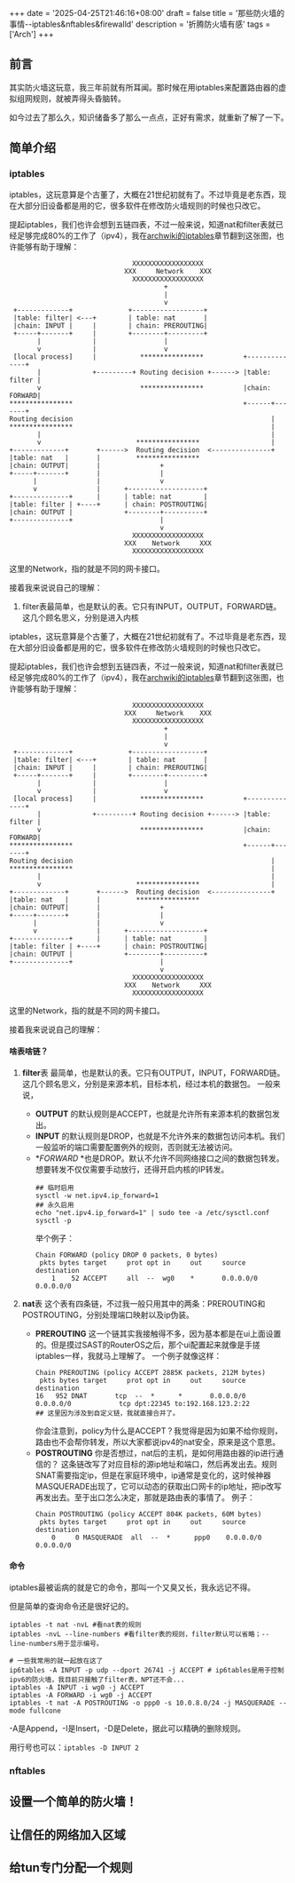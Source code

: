 +++
date = '2025-04-25T21:46:16+08:00'
draft = false
title = '那些防火墙的事情--iptables&nftables&firewalld'
description = '折腾防火墙有感'
tags = ['Arch']
+++

## 前言

其实防火墙这玩意，我三年前就有所耳闻。那时候在用iptables来配置路由器的虚拟组网规则，就被弄得头昏脑转。

如今过去了那么久，知识储备多了那么一点点，正好有需求，就重新了解了一下。

## 简单介绍

### iptables

iptables，这玩意算是个古董了，大概在21世纪初就有了。不过毕竟是老东西，现在大部分旧设备都是用的它，很多软件在修改防火墙规则的时候也只改它。

提起iptables，我们也许会想到五链四表，不过一般来说，知道nat和filter表就已经足够完成80%的工作了（ipv4），我在[archwiki的iptables](https://wiki.archlinuxcn.org/wiki/Iptables)章节翻到这张图，也许能够有助于理解：

```
                               XXXXXXXXXXXXXXXXXX
                             XXX     Network    XXX
                               XXXXXXXXXXXXXXXXXX
                                       +
                                       |
                                       v
 +-------------+              +------------------+
 |table: filter| <---+        | table: nat       |
 |chain: INPUT |     |        | chain: PREROUTING|
 +-----+-------+     |        +--------+---------+
       |             |                 |
       v             |                 v
 [local process]     |           ****************          +--------------+
       |             +---------+ Routing decision +------> |table: filter |
       v                         ****************          |chain: FORWARD|
****************                                           +------+-------+
Routing decision                                                  |
****************                                                  |
       |                                                          |
       v                        ****************                  |
+-------------+       +------>  Routing decision  <---------------+
|table: nat   |       |         ****************
|chain: OUTPUT|       |               +
+-----+-------+       |               |
      |               |               v
      v               |      +-------------------+
+--------------+      |      | table: nat        |
|table: filter | +----+      | chain: POSTROUTING|
|chain: OUTPUT |             +--------+----------+
+--------------+                      |
                                      v
                               XXXXXXXXXXXXXXXXXX
                             XXX    Network     XXX
                               XXXXXXXXXXXXXXXXXX
```

这里的Network，指的就是不同的网卡接口。

接着我来说说自己的理解：

1. filter表最简单，也是默认的表。它只有INPUT，OUTPUT，FORWARD链。这几个顾名思义，分别是进入内核

iptables，这玩意算是个古董了，大概在21世纪初就有了。不过毕竟是老东西，现在大部分旧设备都是用的它，很多软件在修改防火墙规则的时候也只改它。

提起iptables，我们也许会想到五链四表，不过一般来说，知道nat和filter表就已经足够完成80%的工作了（ipv4），我在[archwiki的iptables](https://wiki.archlinuxcn.org/wiki/Iptables)章节翻到这张图，也许能够有助于理解：

```
                               XXXXXXXXXXXXXXXXXX
                             XXX     Network    XXX
                               XXXXXXXXXXXXXXXXXX
                                       +
                                       |
                                       v
 +-------------+              +------------------+
 |table: filter| <---+        | table: nat       |
 |chain: INPUT |     |        | chain: PREROUTING|
 +-----+-------+     |        +--------+---------+
       |             |                 |
       v             |                 v
 [local process]     |           ****************          +--------------+
       |             +---------+ Routing decision +------> |table: filter |
       v                         ****************          |chain: FORWARD|
****************                                           +------+-------+
Routing decision                                                  |
****************                                                  |
       |                                                          |
       v                        ****************                  |
+-------------+       +------>  Routing decision  <---------------+
|table: nat   |       |         ****************
|chain: OUTPUT|       |               +
+-----+-------+       |               |
      |               |               v
      v               |      +-------------------+
+--------------+      |      | table: nat        |
|table: filter | +----+      | chain: POSTROUTING|
|chain: OUTPUT |             +--------+----------+
+--------------+                      |
                                      v
                               XXXXXXXXXXXXXXXXXX
                             XXX    Network     XXX
                               XXXXXXXXXXXXXXXXXX
```

这里的Network，指的就是不同的网卡接口。

接着我来说说自己的理解：

#### 啥表啥链？

1. **filter**表 最简单，也是默认的表。它只有OUTPUT，INPUT，FORWARD链。这几个顾名思义，分别是来源本机，目标本机，经过本机的数据包。
    一般来说，
    - **OUTPUT** 的默认规则是ACCEPT，也就是允许所有来源本机的数据包发出。
    - **INPUT** 的默认规则是DROP，也就是不允许外来的数据包访问本机。我们一般监听的端口需要配置例外的规则，否则就无法被访问。
    - **FORWARD* *也是DROP。默认不允许不同网络接口之间的数据包转发。想要转发不仅仅需要手动放行，还得开启内核的IP转发。
        ```shell
        ## 临时启用
        sysctl -w net.ipv4.ip_forward=1
        ## 永久启用
        echo "net.ipv4.ip_forward=1" | sudo tee -a /etc/sysctl.conf
        sysctl -p
        ```
        举个例子：
        ```
        Chain FORWARD (policy DROP 0 packets, 0 bytes)
         pkts bytes target     prot opt in     out     source               destination
            1    52 ACCEPT     all  --  wg0    *       0.0.0.0/0            0.0.0.0/0
        ```

2. **nat**表 这个表有四条链，不过我一般只用其中的两条：PREROUTING和POSTROUTING，分别处理端口映射以及ip伪装。
    - **PREROUTING** 这一个链其实我接触得不多，因为基本都是在ui上面设置的。但是摸过SAST的RouterOS之后，那个ui配置起来就像是手搓iptables一样，我就马上理解了。
        一个例子就像这样：
        ```
        Chain PREROUTING (policy ACCEPT 2885K packets, 212M bytes)
         pkts bytes target     prot opt in     out     source               destination
        16   952 DNAT       tcp  --  *      *       0.0.0.0/0            0.0.0.0/0            tcp dpt:22345 to:192.168.123.2:22
        ## 这里因为涉及到自定义链，我就直接合并了。
        ```
        你会注意到，policy为什么是ACCEPT？我觉得是因为如果不给你规则，路由也不会帮你转发，所以大家都说ipv4的nat安全，原来是这个意思。
    - **POSTROUTING** 你是否想过，nat后的主机，是如何用路由器的ip进行通信的？
        这条链改写了对应目标的源ip地址和端口，然后再发出去。规则SNAT需要指定ip，但是在家庭环境中，ip通常是变化的，这时候神器MASQUERADE出现了，它可以动态的获取出口网卡的ip地址，把ip改写再发出去。至于出口怎么决定，那就是路由表的事情了。
        例子：
        ```
        Chain POSTROUTING (policy ACCEPT 804K packets, 60M bytes)
         pkts bytes target     prot opt in     out     source               destination
            0     0 MASQUERADE  all  --  *      ppp0    0.0.0.0/0            0.0.0.0/0
        ```
#### 命令

iptables最被诟病的就是它的命令，那叫一个又臭又长，我永远记不得。

但是简单的查询命令还是很好记的。

```shell
iptables -t nat -nvL #看nat表的规则
iptables -nvL --line-numbers #看filter表的规则，filter默认可以省略；--line-numbers用于显示编号。

# 一些我常用的就一起放在这了
ip6tables -A INPUT -p udp --dport 26741 -j ACCEPT # ip6tables是用于控制ipv6的防火墙，我目前只接触了filter表，NPT还不会...
iptables -A INPUT -i wg0 -j ACCEPT
iptables -A FORWARD -i wg0 -j ACCEPT
iptables -t nat -A POSTROUTING -o ppp0 -s 10.0.8.0/24 -j MASQUERADE --mode fullcone
```

-A是Append，-I是Insert，-D是Delete，据此可以精确的删除规则。

用行号也可以：`iptables -D INPUT 2`

### nftables

## 设置一个简单的防火墙！

## 让信任的网络加入区域

## 给tun专门分配一个规则